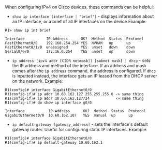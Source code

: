 When configuring IPv4 on Cisco devices, these commands can be helpful:

- `show ip interface [interface | "brief"]` - displays information about an IP interface, or a brief of all IP interfaces on the device
Example:

```IOS
R1> show ip int brief

Interface          IP-Address      OK?  Method  Status  Protocol
FastEthernet0/0    192.168.254.254 YES  NVRAM   up      up
FastEthernet0/1/0  unassigned      YES  unset   down    down
Serial0/0/0        172.16.0.254    YES  unset   up      down
```

- `ip address [ipv4 addr [CIDR netmask]] [subnet mask] | dhcp` - sets the IP address and method of the interface. If an address and mask comes after the `ip address` command, the address is configured. If `dhcp` is inputted instead, the interface gets an IP leased from the DHCP server on the network.
Example:

```IOS
R1(config)# interface GigabitEthernet0/0
R1(config-if)# ip addr 10.60.162.127 255.255.255.0 -> same thing
R1(config-if)# ip addr 10.60.162.127/24            -> same thing
R1(config-if)# do show ip interface g0/0

Interface           IP-Address      OK?  Method  Status  Protocol
GigabitEthernet0/0  10.60.162.107   YES  manual  up      up
```

- `ip default-gateway [gateway_address]` - sets the interface's default gateway router. Useful for configuring static IP interfaces.
Example:

```IOS
R1(config)# interface GigabitEthernet0/0
R1(config-if)# ip default-gateway 10.60.162.1
```

